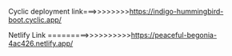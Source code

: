 Cyclic deployment link===>>>>>>>>https://indigo-hummingbird-boot.cyclic.app/


Netlify Link =========>>>>>>>>>>https://peaceful-begonia-4ac426.netlify.app/

                               
